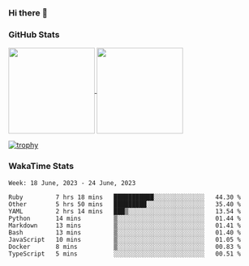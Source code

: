 ### Hi there 👋

### GitHub Stats

<a href="https://github.com/anuraghazra/github-readme-stats">
  <img align="center" height="170px" src="https://github-readme-stats.vercel.app/api/top-langs/?username=tksfjt1024&layout=compact&count_private=true&show_icons=true&show_icons=true&theme=graywhite" />
</a>
<a href="https://github.com/anuraghazra/github-readme-stats">
  <img align="center" height="170px" src="https://github-readme-stats.vercel.app/api?username=tksfjt1024&count_private=true&show_icons=true&show_icons=true&theme=graywhite" />
</a>

[![trophy](https://github-profile-trophy.vercel.app/?username=tksfjt1024)](https://github.com/ryo-ma/github-profile-trophy)

### WakaTime Stats

<!--START_SECTION:waka-->
```text
Week: 18 June, 2023 - 24 June, 2023

Ruby         7 hrs 18 mins   ███████████░░░░░░░░░░░░░░   44.30 % 
Other        5 hrs 50 mins   █████████░░░░░░░░░░░░░░░░   35.40 % 
YAML         2 hrs 14 mins   ███▒░░░░░░░░░░░░░░░░░░░░░   13.54 % 
Python       14 mins         ▒░░░░░░░░░░░░░░░░░░░░░░░░   01.44 % 
Markdown     13 mins         ▒░░░░░░░░░░░░░░░░░░░░░░░░   01.41 % 
Bash         13 mins         ▒░░░░░░░░░░░░░░░░░░░░░░░░   01.40 % 
JavaScript   10 mins         ▒░░░░░░░░░░░░░░░░░░░░░░░░   01.05 % 
Docker       8 mins          ▒░░░░░░░░░░░░░░░░░░░░░░░░   00.83 % 
TypeScript   5 mins          ░░░░░░░░░░░░░░░░░░░░░░░░░   00.51 % 
```
<!--END_SECTION:waka-->
